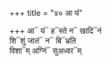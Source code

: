 +++
title = "४० आ यं"

+++
आ᳓ यं᳓ ह᳓स्ते न᳓ खादि᳓नं  
शि᳓शुं जातं᳓ न᳓ बि᳓भ्रति  
विशा᳓म् अग्निं᳓ सुअध्वर᳓म्